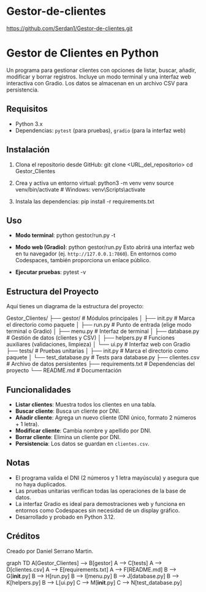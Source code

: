 # Gestor-de-clientes

https://github.com/Serdan1/Gestor-de-clientes.git


# Gestor de Clientes en Python

Un programa para gestionar clientes con opciones de listar, buscar, añadir, modificar y borrar registros. Incluye un modo terminal y una interfaz web interactiva con Gradio. Los datos se almacenan en un archivo CSV para persistencia.

## Requisitos
- Python 3.x
- Dependencias: `pytest` (para pruebas), `gradio` (para la interfaz web)

## Instalación
1. Clona el repositorio desde GitHub:
git clone <URL_del_repositorio>
   cd Gestor_Clientes

2. Crea y activa un entorno virtual:
python3 -m venv venv
   source venv/bin/activate  # Windows: venv\Scripts\activate

3. Instala las dependencias:
pip install -r requirements.txt


## Uso
- **Modo terminal**:
  python gestor/run.py -t


- **Modo web (Gradio)**:
python gestor/run.py
Esto abrirá una interfaz web en tu navegador (ej. `http://127.0.0.1:7860`). En entornos como Codespaces, también proporciona un enlace público.

- **Ejecutar pruebas**: 
pytest -v



## Estructura del Proyecto
Aquí tienes un diagrama de la estructura del proyecto:

Gestor_Clientes/
├── gestor/              # Módulos principales
│   ├── init.py     # Marca el directorio como paquete
│   ├── run.py         # Punto de entrada (elige modo terminal o Gradio)
│   ├── menu.py        # Interfaz de terminal
│   ├── database.py    # Gestión de datos (clientes y CSV)
│   ├── helpers.py     # Funciones auxiliares (validaciones, limpieza)
│   └── ui.py          # Interfaz web con Gradio
├── tests/              # Pruebas unitarias
│   ├── init.py    # Marca el directorio como paquete
│   └── test_database.py  # Tests para database.py
├── clientes.csv        # Archivo de datos persistentes
├── requirements.txt    # Dependencias del proyecto
└── README.md           # Documentación



## Funcionalidades
- **Listar clientes**: Muestra todos los clientes en una tabla.
- **Buscar cliente**: Busca un cliente por DNI.
- **Añadir cliente**: Agrega un nuevo cliente (DNI único, formato 2 números + 1 letra).
- **Modificar cliente**: Cambia nombre y apellido por DNI.
- **Borrar cliente**: Elimina un cliente por DNI.
- **Persistencia**: Los datos se guardan en `clientes.csv`.

## Notas
- El programa valida el DNI (2 números y 1 letra mayúscula) y asegura que no haya duplicados.
- Las pruebas unitarias verifican todas las operaciones de la base de datos.
- La interfaz Gradio es ideal para demostraciones web y funciona en entornos como Codespaces sin necesidad de un display gráfico.
- Desarrollado y probado en Python 3.12.

## Créditos
Creado por Daniel Serrano Martin.


graph TD
    A[Gestor_Clientes] --> B[gestor]
    A --> C[tests]
    A --> D[clientes.csv]
    A --> E[requirements.txt]
    A --> F[README.md]
    B --> G[__init__.py]
    B --> H[run.py]
    B --> I[menu.py]
    B --> J[database.py]
    B --> K[helpers.py]
    B --> L[ui.py]
    C --> M[__init__.py]
    C --> N[test_database.py]






















